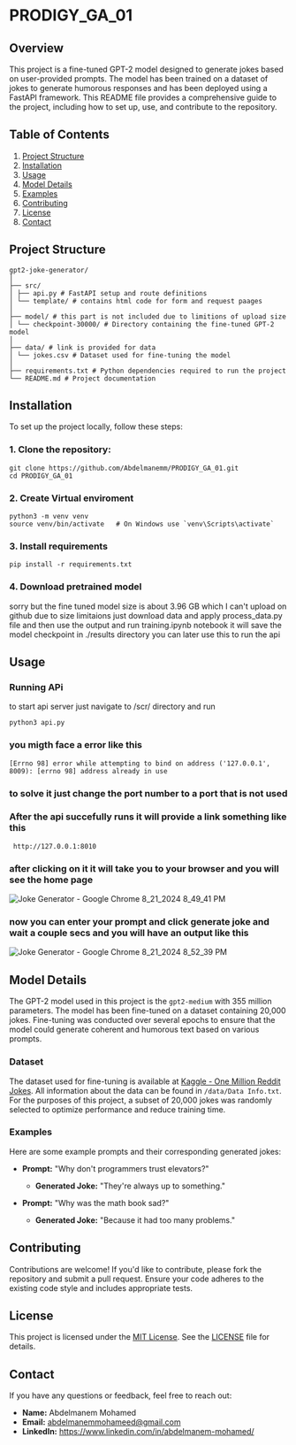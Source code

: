 # PRODIGY_GA_01

## Overview
This project is a fine-tuned GPT-2 model designed to generate jokes based on user-provided prompts. The model has been trained on a dataset of jokes to generate humorous responses and has been deployed using a FastAPI framework. This README file provides a comprehensive guide to the project, including how to set up, use, and contribute to the repository.

## Table of Contents
1. [Project Structure](#project-structure)
2. [Installation](#installation)
3. [Usage](#usage)
4. [Model Details](#model-details)
5. [Examples](#examples)
6. [Contributing](#contributing)
7. [License](#license)
8. [Contact](#contact)

## Project Structure
```
gpt2-joke-generator/
│
├── src/
│ ├── api.py # FastAPI setup and route definitions
│ └── template/ # contains html code for form and request paages
│
├── model/ # this part is not included due to limitions of upload size 
│ └── checkpoint-30000/ # Directory containing the fine-tuned GPT-2 model
│
├── data/ # link is provided for data 
│ └── jokes.csv # Dataset used for fine-tuning the model
│
├── requirements.txt # Python dependencies required to run the project
└── README.md # Project documentation
```
## Installation

To set up the project locally, follow these steps:

### 1. **Clone the repository:**
   ```
   git clone https://github.com/Abdelmanemm/PRODIGY_GA_01.git
   cd PRODIGY_GA_01
   ```
### 2. **Create Virtual enviroment**
   ```
   python3 -m venv venv
   source venv/bin/activate   # On Windows use `venv\Scripts\activate`
   ```
### 3. **Install requirements**
   ```
   pip install -r requirements.txt
   ```
### 4. **Download pretrained model** 
   sorry but the fine tuned model size is about 3.96 GB which I can't upload on
   github due to size limitaions just download data and apply process_data.py file
   and then use the output and run training.ipynb notebook it will save the model
   checkpoint  in ./results directory you can later use this to run the api

## Usage
   ### Running APi 
   to start api server just navigate to /scr/ directory and run
   ```
   python3 api.py
   ```
   ### you migth face a error like this
   ```
   [Errno 98] error while attempting to bind on address ('127.0.0.1', 8009): [errno 98] address already in use
   ```
   ### to solve  it just change the port number to a port that is not used 

   ### After the api succefully runs it will provide a link something like this
   ```
    http://127.0.0.1:8010
   ```
   ### after clicking on it it will take you to your browser and you will see the home page
   ![Joke Generator - Google Chrome 8_21_2024 8_49_41 PM](https://github.com/user-attachments/assets/6376e330-920b-41c7-8a80-e5eefa4a538e)
   ### now you can enter your prompt and click generate joke and wait a couple secs and you will have an output like this
   ![Joke Generator - Google Chrome 8_21_2024 8_52_39 PM](https://github.com/user-attachments/assets/d63a896c-7675-47ea-9e49-2f174700f545)
## Model Details

The GPT-2 model used in this project is the `gpt2-medium` with 355 million parameters. The model has been fine-tuned on a dataset containing 20,000 jokes. Fine-tuning was conducted over several epochs to ensure that the model could generate coherent and humorous text based on various prompts.

### Dataset

The dataset used for fine-tuning is available at [Kaggle - One Million Reddit Jokes](https://www.kaggle.com/datasets/thedevastator/one-million-reddit-jokes). All information about the data can be found in `/data/Data Info.txt`. For the purposes of this project, a subset of 20,000 jokes was randomly selected to optimize performance and reduce training time.

### Examples

Here are some example prompts and their corresponding generated jokes:

- **Prompt:** "Why don't programmers trust elevators?"
  - **Generated Joke:** "They're always up to something."

- **Prompt:** "Why was the math book sad?"
  - **Generated Joke:** "Because it had too many problems."
## Contributing
Contributions are welcome! If you'd like to contribute, please fork the repository and submit a pull request. Ensure your code adheres to the existing code style and includes appropriate tests.
## License
This project is licensed under the [MIT License](LICENSE). See the [LICENSE](LICENSE) file for details.
## Contact
If you have any questions or feedback, feel free to reach out:

- **Name:** Abdelmanem Mohamed
- **Email:** abdelmanemmohameed@gmail.com
- **LinkedIn:** https://www.linkedin.com/in/abdelmanem-mohamed/
